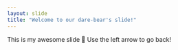 ```yaml
---
layout: slide
title: "Welcome to our dare-bear's slide!"
---
```

This is my awesome slide :tada:
Use the left arrow to go back!
